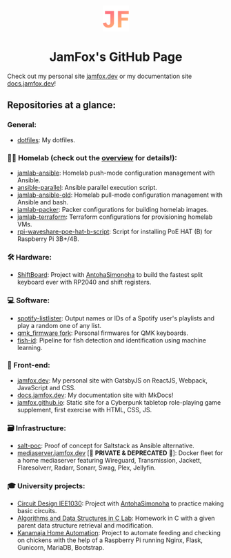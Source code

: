 <p align="center">
  <a href="https://jamfox.dev">
    <img alt="JF" src="./images/icon.png" width="60" />
  </a>
</p>
<h1 align="center">
JamFox's GitHub Page
</h1>

Check out my personal site [jamfox.dev](https://jamfox.dev/) or my documentation site [docs.jamfox.dev](https://docs.jamfox.dev)!

## Repositories at a glance:

### General:
- [dotfiles](https://github.com/JamFox/dotfiles): My dotfiles.

### 👨‍💻 Homelab (check out the [overview](https://docs.jamfox.dev/content/homelab/) for details!):
- [jamlab-ansible](https://github.com/JamFox/jamlab-ansible): Homelab push-mode configuration management with Ansible.
- [ansible-parallel](https://github.com/JamFox/ansible-parallel): Ansible parallel execution script.
- [jamlab-ansible-old](https://github.com/JamFox/jamlab-ansible-old): Homelab pull-mode configuration management with Ansible and bash.
- [jamlab-packer](https://github.com/JamFox/jamlab-packer): Packer configurations for building homelab images.
- [jamlab-terraform](https://github.com/JamFox/jamlab-terraform): Terraform configurations for provisioning homelab VMs.
- [rpi-waveshare-poe-hat-b-script](https://github.com/JamFox/rpi-waveshare-poe-hat-b-script): Script for installing PoE HAT (B) for Raspberry Pi 3B+/4B.

### 🛠 Hardware:
- [ShiftBoard](https://github.com/JamFox/Shiftboard): Project with [AntohaSimonoha](https://github.com/AntohaSimonoha) to build the fastest split keyboard ever with RP2040 and shift registers.

### 💻 Software:
- [spotify-listlister](https://github.com/JamFox/spotify-listlister): Output names or IDs of a Spotify user's playlists and play a random one of any list.
- [qmk_firmware fork](https://github.com/JamFox/qmk_firmware): Personal firmwares for QMK keyboards.
- [fish-id](https://github.com/JamFox/fish-id): Pipeline for fish detection and identification using machine learning.

### 📰 Front-end:
- [jamfox.dev](https://github.com/JamFox/jamfox.dev): My personal site with GatsbyJS on ReactJS, Webpack, JavaScript and CSS.
- [docs.jamfox.dev](https://github.com/JamFox/docs.jamfox.dev): My documentation site with MkDocs!
- [jamfox.github.io](https://github.com/JamFox/jamfox.github.io): Static site for a Cyberpunk tabletop role-playing game supplement, first exercise with HTML, CSS, JS.

### 🗃️ Infrastructure:
- [salt-poc](https://github.com/JamFox/salt-poc): Proof of concept for Saltstack as Ansible alternative.
- [mediaserver.jamfox.dev](https://github.com/JamFox/mediaserver.jamfox.dev) [🚧 **PRIVATE & DEPRECATED** 🚧]: Docker fleet for a home mediaserver featuring Wireguard, Transmission, Jackett, Flaresolverr, Radarr, Sonarr, Swag, Plex, Jellyfin.

### 🎓 University projects:
- [Circuit Design IEE1030](https://github.com/JamFox/Circuit-Design-Project-IEE1030): Project with [AntohaSimonoha](https://github.com/AntohaSimonoha) to practice making basic circuits. 
- [Algorithms and Data Structures in C Lab](https://github.com/JamFox/AlgoritmidLabor): Homework in C with a given parent data structure retrieval and modification. 
- [Kanamaja Home Automation](https://github.com/JamFox/Kanamaja-Home-Automation): Project to automate feeding and checking on chickens with the help of a Raspberry Pi running Nginx, Flask, Gunicorn, MariaDB, Bootstrap.
